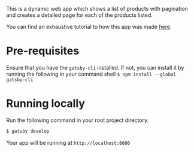 This is a dynamic web app which shows a list of products with pagination and creates a detailed page for each of the products listed.

You can find an exhaustive tutorial to how this app was made [here](https://blog.hasura.io/building-a-dynamic-listing-web-app-with-pagination-and-dynamic-pages-using-gatsby-2ddee9ec2dc3).

# Pre-requisites

Ensure that you have the `gatsby-cli` installed. If not, you can install it by running the following in your command shell `$ npm install --global gatsby-cli`

# Running locally

Run the following command in your root project directory.

```bash
$ gatsby develop
```

Your app will be running at `http://localhost:8000`
